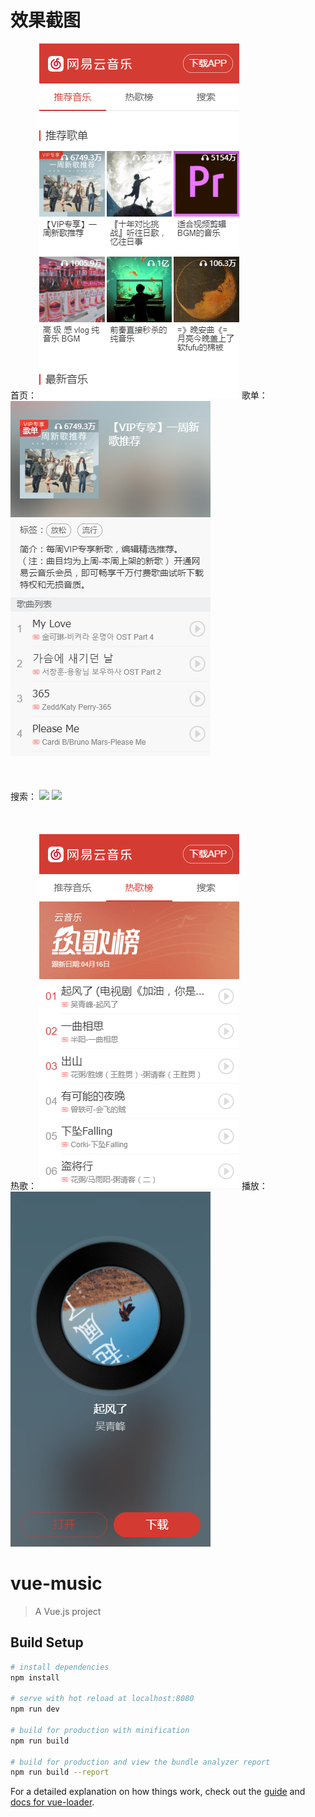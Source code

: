 # 效果截图
首页：
![](https://github.com/FXUkkk/vue-music/blob/master/screenshot/index.png)
歌单：
![](https://github.com/FXUkkk/vue-music/blob/master/screenshot/rec.png) <br><br><br><br>
搜索：
![](https://github.com/FXUkkk/vue-music/blob/master/screenshot/serach.png)
![](https://github.com/FXUkkk/vue-music/blob/master/screenshot/serached.png) <br><br><br><br>
热歌：
![](https://github.com/FXUkkk/vue-music/blob/master/screenshot/hotsong.png)
播放：
![](https://github.com/FXUkkk/vue-music/blob/master/screenshot/play.png)

# vue-music

> A Vue.js project

## Build Setup

``` bash
# install dependencies
npm install

# serve with hot reload at localhost:8080
npm run dev

# build for production with minification
npm run build

# build for production and view the bundle analyzer report
npm run build --report
```

For a detailed explanation on how things work, check out the [guide](http://vuejs-templates.github.io/webpack/) and [docs for vue-loader](http://vuejs.github.io/vue-loader).
